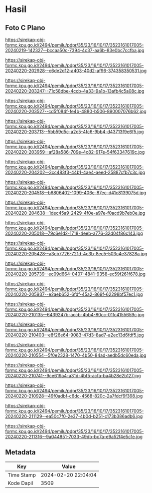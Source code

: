 # Hasil

## Foto C Plano

https://sirekap-obj-formc.kpu.go.id/2494/pemilu/pdpr/35/23/16/10/17/3523161017005-20240219-142327--bccaa50c-7394-4c37-aa6b-83e0bc7ccfba.jpg

https://sirekap-obj-formc.kpu.go.id/2494/pemilu/pdpr/35/23/16/10/17/3523161017005-20240220-202928--c6de2d12-a403-40d2-af96-374358350531.jpg

https://sirekap-obj-formc.kpu.go.id/2494/pemilu/pdpr/35/23/16/10/17/3523161017005-20240220-203247--71c58dbe-4ccb-4a33-9a1b-13afb4c5a08c.jpg

https://sirekap-obj-formc.kpu.go.id/2494/pemilu/pdpr/35/23/16/10/17/3523161017005-20240220-203527--cd5f084f-fe4b-4880-b506-890007076b62.jpg

https://sirekap-obj-formc.kpu.go.id/2494/pemilu/pdpr/35/23/16/10/17/3523161017005-20240220-203713--5bb59d5c-a2c5-4fc6-9bb4-d43713f9e6f5.jpg

https://sirekap-obj-formc.kpu.go.id/2494/pemilu/pdpr/35/23/16/10/17/3523161017005-20240220-203959--af28a586-709e-4c82-917e-54f63347619c.jpg

https://sirekap-obj-formc.kpu.go.id/2494/pemilu/pdpr/35/23/16/10/17/3523161017005-20240220-204202--3cc483f3-44b1-4ae4-aeed-25887cfb7c3c.jpg

https://sirekap-obj-formc.kpu.go.id/2494/pemilu/pdpr/35/23/16/10/17/3523161017005-20240220-204518--b6806402-1099-406e-87ec-d41c8139075d.jpg

https://sirekap-obj-formc.kpu.go.id/2494/pemilu/pdpr/35/23/16/10/17/3523161017005-20240220-204638--1dec45a9-2429-4f0e-a97e-f0acd9b7eb0e.jpg

https://sirekap-obj-formc.kpu.go.id/2494/pemilu/pdpr/35/23/16/10/17/3523161017005-20240220-205018--79c6e1d2-1718-4eeb-a776-32d04f86c143.jpg

https://sirekap-obj-formc.kpu.go.id/2494/pemilu/pdpr/35/23/16/10/17/3523161017005-20240220-205428--a3cb7726-721d-4c3b-8ec5-503c4e37828a.jpg

https://sirekap-obj-formc.kpu.go.id/2494/pemilu/pdpr/35/23/16/10/17/3523161017005-20240220-205739--ec09d664-0407-4841-9358-ec59f261f678.jpg

https://sirekap-obj-formc.kpu.go.id/2494/pemilu/pdpr/35/23/16/10/17/3523161017005-20240220-205937--e2aeb652-6fdf-45a2-869f-62298bf57ec1.jpg

https://sirekap-obj-formc.kpu.go.id/2494/pemilu/pdpr/35/23/16/10/17/3523161017005-20240220-210135--6439247b-accb-4bb4-80cc-01fc4155659c.jpg

https://sirekap-obj-formc.kpu.go.id/2494/pemilu/pdpr/35/23/16/10/17/3523161017005-20240220-210403--e8f26e64-9083-47d3-8ad7-a2ec13d6fdf5.jpg

https://sirekap-obj-formc.kpu.go.id/2494/pemilu/pdpr/35/23/16/10/17/3523161017005-20240220-210554--5f0e2328-1470-4b50-84ad-aedb5dc60eda.jpg

https://sirekap-obj-formc.kpu.go.id/2494/pemilu/pdpr/35/23/16/10/17/3523161017005-20240220-210741--9ce619a4-a31d-4bf5-acfa-ba4b28e2b127.jpg

https://sirekap-obj-formc.kpu.go.id/2494/pemilu/pdpr/35/23/16/10/17/3523161017005-20240220-210928--49f0adbf-c6dc-4568-820c-2a7fdcf9f398.jpg

https://sirekap-obj-formc.kpu.go.id/2494/pemilu/pdpr/35/23/16/10/17/3523161017005-20240220-211129--ea50c7f0-2e37-4b0d-b251-c173b386adb6.jpg

https://sirekap-obj-formc.kpu.go.id/2494/pemilu/pdpr/35/23/16/10/17/3523161017005-20240220-211316--9a044851-7033-49db-bc7a-e9a52f4e5c1e.jpg


## Metadata

| Key        | Value               |
| ---------- | ------------------- |
| Time Stamp | 2024-02-20 22:04:04 |
| Kode Dapil | 3509                |



